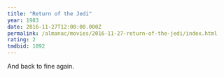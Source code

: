 ```yaml
---
title: "Return of the Jedi"
year: 1983
date: 2016-11-27T12:00:00.000Z
permalink: /almanac/movies/2016-11-27-return-of-the-jedi/index.html
rating: 2
tmdbid: 1892
---
```


And back to fine again.